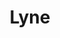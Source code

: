 ---
layout: redirect.njk
tags: level2
key: lyne_en
title: Lyne 
redirect: /de/design-system/lyne/overview/
parent: designsystem_en
order: 40
---